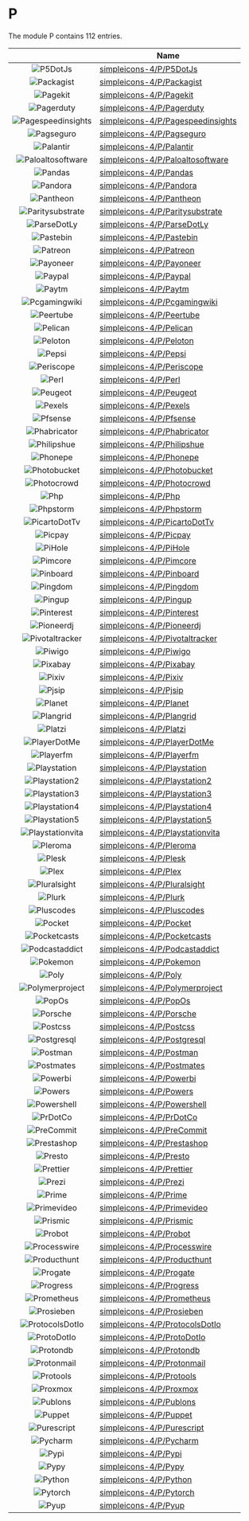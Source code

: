 # P

The module P contains 112 entries.



| |Name|
|:---:|---|
|![P5DotJs](../simpleicons-4/P/P5DotJs.element.png)|[simpleicons-4/P/P5DotJs](../simpleicons-4/P/P5DotJs.md)
|![Packagist](../simpleicons-4/P/Packagist.element.png)|[simpleicons-4/P/Packagist](../simpleicons-4/P/Packagist.md)
|![Pagekit](../simpleicons-4/P/Pagekit.element.png)|[simpleicons-4/P/Pagekit](../simpleicons-4/P/Pagekit.md)
|![Pagerduty](../simpleicons-4/P/Pagerduty.element.png)|[simpleicons-4/P/Pagerduty](../simpleicons-4/P/Pagerduty.md)
|![Pagespeedinsights](../simpleicons-4/P/Pagespeedinsights.element.png)|[simpleicons-4/P/Pagespeedinsights](../simpleicons-4/P/Pagespeedinsights.md)
|![Pagseguro](../simpleicons-4/P/Pagseguro.element.png)|[simpleicons-4/P/Pagseguro](../simpleicons-4/P/Pagseguro.md)
|![Palantir](../simpleicons-4/P/Palantir.element.png)|[simpleicons-4/P/Palantir](../simpleicons-4/P/Palantir.md)
|![Paloaltosoftware](../simpleicons-4/P/Paloaltosoftware.element.png)|[simpleicons-4/P/Paloaltosoftware](../simpleicons-4/P/Paloaltosoftware.md)
|![Pandas](../simpleicons-4/P/Pandas.element.png)|[simpleicons-4/P/Pandas](../simpleicons-4/P/Pandas.md)
|![Pandora](../simpleicons-4/P/Pandora.element.png)|[simpleicons-4/P/Pandora](../simpleicons-4/P/Pandora.md)
|![Pantheon](../simpleicons-4/P/Pantheon.element.png)|[simpleicons-4/P/Pantheon](../simpleicons-4/P/Pantheon.md)
|![Paritysubstrate](../simpleicons-4/P/Paritysubstrate.element.png)|[simpleicons-4/P/Paritysubstrate](../simpleicons-4/P/Paritysubstrate.md)
|![ParseDotLy](../simpleicons-4/P/ParseDotLy.element.png)|[simpleicons-4/P/ParseDotLy](../simpleicons-4/P/ParseDotLy.md)
|![Pastebin](../simpleicons-4/P/Pastebin.element.png)|[simpleicons-4/P/Pastebin](../simpleicons-4/P/Pastebin.md)
|![Patreon](../simpleicons-4/P/Patreon.element.png)|[simpleicons-4/P/Patreon](../simpleicons-4/P/Patreon.md)
|![Payoneer](../simpleicons-4/P/Payoneer.element.png)|[simpleicons-4/P/Payoneer](../simpleicons-4/P/Payoneer.md)
|![Paypal](../simpleicons-4/P/Paypal.element.png)|[simpleicons-4/P/Paypal](../simpleicons-4/P/Paypal.md)
|![Paytm](../simpleicons-4/P/Paytm.element.png)|[simpleicons-4/P/Paytm](../simpleicons-4/P/Paytm.md)
|![Pcgamingwiki](../simpleicons-4/P/Pcgamingwiki.element.png)|[simpleicons-4/P/Pcgamingwiki](../simpleicons-4/P/Pcgamingwiki.md)
|![Peertube](../simpleicons-4/P/Peertube.element.png)|[simpleicons-4/P/Peertube](../simpleicons-4/P/Peertube.md)
|![Pelican](../simpleicons-4/P/Pelican.element.png)|[simpleicons-4/P/Pelican](../simpleicons-4/P/Pelican.md)
|![Peloton](../simpleicons-4/P/Peloton.element.png)|[simpleicons-4/P/Peloton](../simpleicons-4/P/Peloton.md)
|![Pepsi](../simpleicons-4/P/Pepsi.element.png)|[simpleicons-4/P/Pepsi](../simpleicons-4/P/Pepsi.md)
|![Periscope](../simpleicons-4/P/Periscope.element.png)|[simpleicons-4/P/Periscope](../simpleicons-4/P/Periscope.md)
|![Perl](../simpleicons-4/P/Perl.element.png)|[simpleicons-4/P/Perl](../simpleicons-4/P/Perl.md)
|![Peugeot](../simpleicons-4/P/Peugeot.element.png)|[simpleicons-4/P/Peugeot](../simpleicons-4/P/Peugeot.md)
|![Pexels](../simpleicons-4/P/Pexels.element.png)|[simpleicons-4/P/Pexels](../simpleicons-4/P/Pexels.md)
|![Pfsense](../simpleicons-4/P/Pfsense.element.png)|[simpleicons-4/P/Pfsense](../simpleicons-4/P/Pfsense.md)
|![Phabricator](../simpleicons-4/P/Phabricator.element.png)|[simpleicons-4/P/Phabricator](../simpleicons-4/P/Phabricator.md)
|![Philipshue](../simpleicons-4/P/Philipshue.element.png)|[simpleicons-4/P/Philipshue](../simpleicons-4/P/Philipshue.md)
|![Phonepe](../simpleicons-4/P/Phonepe.element.png)|[simpleicons-4/P/Phonepe](../simpleicons-4/P/Phonepe.md)
|![Photobucket](../simpleicons-4/P/Photobucket.element.png)|[simpleicons-4/P/Photobucket](../simpleicons-4/P/Photobucket.md)
|![Photocrowd](../simpleicons-4/P/Photocrowd.element.png)|[simpleicons-4/P/Photocrowd](../simpleicons-4/P/Photocrowd.md)
|![Php](../simpleicons-4/P/Php.element.png)|[simpleicons-4/P/Php](../simpleicons-4/P/Php.md)
|![Phpstorm](../simpleicons-4/P/Phpstorm.element.png)|[simpleicons-4/P/Phpstorm](../simpleicons-4/P/Phpstorm.md)
|![PicartoDotTv](../simpleicons-4/P/PicartoDotTv.element.png)|[simpleicons-4/P/PicartoDotTv](../simpleicons-4/P/PicartoDotTv.md)
|![Picpay](../simpleicons-4/P/Picpay.element.png)|[simpleicons-4/P/Picpay](../simpleicons-4/P/Picpay.md)
|![PiHole](../simpleicons-4/P/PiHole.element.png)|[simpleicons-4/P/PiHole](../simpleicons-4/P/PiHole.md)
|![Pimcore](../simpleicons-4/P/Pimcore.element.png)|[simpleicons-4/P/Pimcore](../simpleicons-4/P/Pimcore.md)
|![Pinboard](../simpleicons-4/P/Pinboard.element.png)|[simpleicons-4/P/Pinboard](../simpleicons-4/P/Pinboard.md)
|![Pingdom](../simpleicons-4/P/Pingdom.element.png)|[simpleicons-4/P/Pingdom](../simpleicons-4/P/Pingdom.md)
|![Pingup](../simpleicons-4/P/Pingup.element.png)|[simpleicons-4/P/Pingup](../simpleicons-4/P/Pingup.md)
|![Pinterest](../simpleicons-4/P/Pinterest.element.png)|[simpleicons-4/P/Pinterest](../simpleicons-4/P/Pinterest.md)
|![Pioneerdj](../simpleicons-4/P/Pioneerdj.element.png)|[simpleicons-4/P/Pioneerdj](../simpleicons-4/P/Pioneerdj.md)
|![Pivotaltracker](../simpleicons-4/P/Pivotaltracker.element.png)|[simpleicons-4/P/Pivotaltracker](../simpleicons-4/P/Pivotaltracker.md)
|![Piwigo](../simpleicons-4/P/Piwigo.element.png)|[simpleicons-4/P/Piwigo](../simpleicons-4/P/Piwigo.md)
|![Pixabay](../simpleicons-4/P/Pixabay.element.png)|[simpleicons-4/P/Pixabay](../simpleicons-4/P/Pixabay.md)
|![Pixiv](../simpleicons-4/P/Pixiv.element.png)|[simpleicons-4/P/Pixiv](../simpleicons-4/P/Pixiv.md)
|![Pjsip](../simpleicons-4/P/Pjsip.element.png)|[simpleicons-4/P/Pjsip](../simpleicons-4/P/Pjsip.md)
|![Planet](../simpleicons-4/P/Planet.element.png)|[simpleicons-4/P/Planet](../simpleicons-4/P/Planet.md)
|![Plangrid](../simpleicons-4/P/Plangrid.element.png)|[simpleicons-4/P/Plangrid](../simpleicons-4/P/Plangrid.md)
|![Platzi](../simpleicons-4/P/Platzi.element.png)|[simpleicons-4/P/Platzi](../simpleicons-4/P/Platzi.md)
|![PlayerDotMe](../simpleicons-4/P/PlayerDotMe.element.png)|[simpleicons-4/P/PlayerDotMe](../simpleicons-4/P/PlayerDotMe.md)
|![Playerfm](../simpleicons-4/P/Playerfm.element.png)|[simpleicons-4/P/Playerfm](../simpleicons-4/P/Playerfm.md)
|![Playstation](../simpleicons-4/P/Playstation.element.png)|[simpleicons-4/P/Playstation](../simpleicons-4/P/Playstation.md)
|![Playstation2](../simpleicons-4/P/Playstation2.element.png)|[simpleicons-4/P/Playstation2](../simpleicons-4/P/Playstation2.md)
|![Playstation3](../simpleicons-4/P/Playstation3.element.png)|[simpleicons-4/P/Playstation3](../simpleicons-4/P/Playstation3.md)
|![Playstation4](../simpleicons-4/P/Playstation4.element.png)|[simpleicons-4/P/Playstation4](../simpleicons-4/P/Playstation4.md)
|![Playstation5](../simpleicons-4/P/Playstation5.element.png)|[simpleicons-4/P/Playstation5](../simpleicons-4/P/Playstation5.md)
|![Playstationvita](../simpleicons-4/P/Playstationvita.element.png)|[simpleicons-4/P/Playstationvita](../simpleicons-4/P/Playstationvita.md)
|![Pleroma](../simpleicons-4/P/Pleroma.element.png)|[simpleicons-4/P/Pleroma](../simpleicons-4/P/Pleroma.md)
|![Plesk](../simpleicons-4/P/Plesk.element.png)|[simpleicons-4/P/Plesk](../simpleicons-4/P/Plesk.md)
|![Plex](../simpleicons-4/P/Plex.element.png)|[simpleicons-4/P/Plex](../simpleicons-4/P/Plex.md)
|![Pluralsight](../simpleicons-4/P/Pluralsight.element.png)|[simpleicons-4/P/Pluralsight](../simpleicons-4/P/Pluralsight.md)
|![Plurk](../simpleicons-4/P/Plurk.element.png)|[simpleicons-4/P/Plurk](../simpleicons-4/P/Plurk.md)
|![Pluscodes](../simpleicons-4/P/Pluscodes.element.png)|[simpleicons-4/P/Pluscodes](../simpleicons-4/P/Pluscodes.md)
|![Pocket](../simpleicons-4/P/Pocket.element.png)|[simpleicons-4/P/Pocket](../simpleicons-4/P/Pocket.md)
|![Pocketcasts](../simpleicons-4/P/Pocketcasts.element.png)|[simpleicons-4/P/Pocketcasts](../simpleicons-4/P/Pocketcasts.md)
|![Podcastaddict](../simpleicons-4/P/Podcastaddict.element.png)|[simpleicons-4/P/Podcastaddict](../simpleicons-4/P/Podcastaddict.md)
|![Pokemon](../simpleicons-4/P/Pokemon.element.png)|[simpleicons-4/P/Pokemon](../simpleicons-4/P/Pokemon.md)
|![Poly](../simpleicons-4/P/Poly.element.png)|[simpleicons-4/P/Poly](../simpleicons-4/P/Poly.md)
|![Polymerproject](../simpleicons-4/P/Polymerproject.element.png)|[simpleicons-4/P/Polymerproject](../simpleicons-4/P/Polymerproject.md)
|![PopOs](../simpleicons-4/P/PopOs.element.png)|[simpleicons-4/P/PopOs](../simpleicons-4/P/PopOs.md)
|![Porsche](../simpleicons-4/P/Porsche.element.png)|[simpleicons-4/P/Porsche](../simpleicons-4/P/Porsche.md)
|![Postcss](../simpleicons-4/P/Postcss.element.png)|[simpleicons-4/P/Postcss](../simpleicons-4/P/Postcss.md)
|![Postgresql](../simpleicons-4/P/Postgresql.element.png)|[simpleicons-4/P/Postgresql](../simpleicons-4/P/Postgresql.md)
|![Postman](../simpleicons-4/P/Postman.element.png)|[simpleicons-4/P/Postman](../simpleicons-4/P/Postman.md)
|![Postmates](../simpleicons-4/P/Postmates.element.png)|[simpleicons-4/P/Postmates](../simpleicons-4/P/Postmates.md)
|![Powerbi](../simpleicons-4/P/Powerbi.element.png)|[simpleicons-4/P/Powerbi](../simpleicons-4/P/Powerbi.md)
|![Powers](../simpleicons-4/P/Powers.element.png)|[simpleicons-4/P/Powers](../simpleicons-4/P/Powers.md)
|![Powershell](../simpleicons-4/P/Powershell.element.png)|[simpleicons-4/P/Powershell](../simpleicons-4/P/Powershell.md)
|![PrDotCo](../simpleicons-4/P/PrDotCo.element.png)|[simpleicons-4/P/PrDotCo](../simpleicons-4/P/PrDotCo.md)
|![PreCommit](../simpleicons-4/P/PreCommit.element.png)|[simpleicons-4/P/PreCommit](../simpleicons-4/P/PreCommit.md)
|![Prestashop](../simpleicons-4/P/Prestashop.element.png)|[simpleicons-4/P/Prestashop](../simpleicons-4/P/Prestashop.md)
|![Presto](../simpleicons-4/P/Presto.element.png)|[simpleicons-4/P/Presto](../simpleicons-4/P/Presto.md)
|![Prettier](../simpleicons-4/P/Prettier.element.png)|[simpleicons-4/P/Prettier](../simpleicons-4/P/Prettier.md)
|![Prezi](../simpleicons-4/P/Prezi.element.png)|[simpleicons-4/P/Prezi](../simpleicons-4/P/Prezi.md)
|![Prime](../simpleicons-4/P/Prime.element.png)|[simpleicons-4/P/Prime](../simpleicons-4/P/Prime.md)
|![Primevideo](../simpleicons-4/P/Primevideo.element.png)|[simpleicons-4/P/Primevideo](../simpleicons-4/P/Primevideo.md)
|![Prismic](../simpleicons-4/P/Prismic.element.png)|[simpleicons-4/P/Prismic](../simpleicons-4/P/Prismic.md)
|![Probot](../simpleicons-4/P/Probot.element.png)|[simpleicons-4/P/Probot](../simpleicons-4/P/Probot.md)
|![Processwire](../simpleicons-4/P/Processwire.element.png)|[simpleicons-4/P/Processwire](../simpleicons-4/P/Processwire.md)
|![Producthunt](../simpleicons-4/P/Producthunt.element.png)|[simpleicons-4/P/Producthunt](../simpleicons-4/P/Producthunt.md)
|![Progate](../simpleicons-4/P/Progate.element.png)|[simpleicons-4/P/Progate](../simpleicons-4/P/Progate.md)
|![Progress](../simpleicons-4/P/Progress.element.png)|[simpleicons-4/P/Progress](../simpleicons-4/P/Progress.md)
|![Prometheus](../simpleicons-4/P/Prometheus.element.png)|[simpleicons-4/P/Prometheus](../simpleicons-4/P/Prometheus.md)
|![Prosieben](../simpleicons-4/P/Prosieben.element.png)|[simpleicons-4/P/Prosieben](../simpleicons-4/P/Prosieben.md)
|![ProtocolsDotIo](../simpleicons-4/P/ProtocolsDotIo.element.png)|[simpleicons-4/P/ProtocolsDotIo](../simpleicons-4/P/ProtocolsDotIo.md)
|![ProtoDotIo](../simpleicons-4/P/ProtoDotIo.element.png)|[simpleicons-4/P/ProtoDotIo](../simpleicons-4/P/ProtoDotIo.md)
|![Protondb](../simpleicons-4/P/Protondb.element.png)|[simpleicons-4/P/Protondb](../simpleicons-4/P/Protondb.md)
|![Protonmail](../simpleicons-4/P/Protonmail.element.png)|[simpleicons-4/P/Protonmail](../simpleicons-4/P/Protonmail.md)
|![Protools](../simpleicons-4/P/Protools.element.png)|[simpleicons-4/P/Protools](../simpleicons-4/P/Protools.md)
|![Proxmox](../simpleicons-4/P/Proxmox.element.png)|[simpleicons-4/P/Proxmox](../simpleicons-4/P/Proxmox.md)
|![Publons](../simpleicons-4/P/Publons.element.png)|[simpleicons-4/P/Publons](../simpleicons-4/P/Publons.md)
|![Puppet](../simpleicons-4/P/Puppet.element.png)|[simpleicons-4/P/Puppet](../simpleicons-4/P/Puppet.md)
|![Purescript](../simpleicons-4/P/Purescript.element.png)|[simpleicons-4/P/Purescript](../simpleicons-4/P/Purescript.md)
|![Pycharm](../simpleicons-4/P/Pycharm.element.png)|[simpleicons-4/P/Pycharm](../simpleicons-4/P/Pycharm.md)
|![Pypi](../simpleicons-4/P/Pypi.element.png)|[simpleicons-4/P/Pypi](../simpleicons-4/P/Pypi.md)
|![Pypy](../simpleicons-4/P/Pypy.element.png)|[simpleicons-4/P/Pypy](../simpleicons-4/P/Pypy.md)
|![Python](../simpleicons-4/P/Python.element.png)|[simpleicons-4/P/Python](../simpleicons-4/P/Python.md)
|![Pytorch](../simpleicons-4/P/Pytorch.element.png)|[simpleicons-4/P/Pytorch](../simpleicons-4/P/Pytorch.md)
|![Pyup](../simpleicons-4/P/Pyup.element.png)|[simpleicons-4/P/Pyup](../simpleicons-4/P/Pyup.md)


